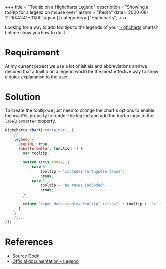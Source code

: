 +++
title = "Tooltip on a Highcharts Legend"
description = "Showing a tooltip for a legend on mouse over"
author = "Pedro"
date = 2020-08-11T10:41:41+01:00
tags = []
categories = ["Highcharts"]
+++

Looking for a way to add tooltips to the legends of your [Highcharts](https://www.highcharts.com/) charts? Let me show you how to do it.

# Requirement
At my current project we use a lot of initials and abbreviations and we decided that a tooltip on a legend would be the most effective way to show a quick explanation to the user. 

# Solution
To create the tooltip we just need to change the chart's options to enable the `useHTML` property to render the legend and add the tooltip logic to the `labelFormatter` property.

```js
Highcharts.chart('container', {
    // ...
    legend: {
      useHTML: true,
      labelFormatter: function () {
        var tooltip;
        
        switch (this.index) {
            case 0:
                tooltip = 'Includes Portuguese taxes';
                break;
            case 1:
                tooltip = 'No taxes included';
                break;
        }
        
        return '<span data-toggle="tooltip" title="' + tooltip + '">' + this.name + '</span>';
      }
    }
    //...
});
``` 

# References
* [Source Code](https://jsfiddle.net/petipalmares/zrdnv3fu/)
* [Official documentation - Legend](https://api.highcharts.com/highcharts/legend)